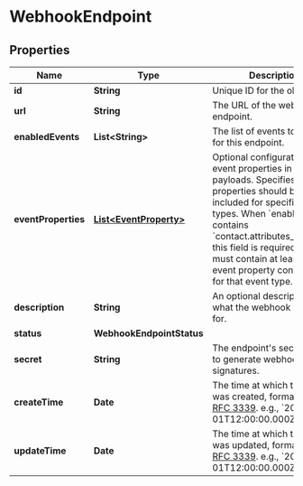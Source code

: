 

# WebhookEndpoint


## Properties

| Name | Type | Description | Notes |
|------------ | ------------- | ------------- | -------------|
|**id** | **String** | Unique ID for the object. |  |
|**url** | **String** | The URL of the webhook endpoint. |  [optional] |
|**enabledEvents** | **List&lt;String&gt;** | The list of events to enable for this endpoint. |  [optional] |
|**eventProperties** | [**List&lt;EventProperty&gt;**](EventProperty.md) | Optional configuration for event properties in webhook payloads. Specifies which properties should be included for specific event types. When &#x60;enabledEvents&#x60; contains &#x60;contact.attributes_changed&#x60;, this field is required and must contain at least one event property configuration for that event type. |  [optional] |
|**description** | **String** | An optional description of what the webhook is used for. |  [optional] |
|**status** | **WebhookEndpointStatus** |  |  [optional] |
|**secret** | **String** | The endpoint&#39;s secret, used to generate webhook signatures. |  [optional] |
|**createTime** | **Date** | The time at which this object was created, formatted in [RFC 3339](https://datatracker.ietf.org/doc/html/rfc3339). e.g., &#x60;2022-06-01T12:00:00.000Z&#x60;. |  [optional] |
|**updateTime** | **Date** | The time at which this object was updated, formatted in [RFC 3339](https://datatracker.ietf.org/doc/html/rfc3339). e.g., &#x60;2022-06-01T12:00:00.000Z&#x60;. |  [optional] |



